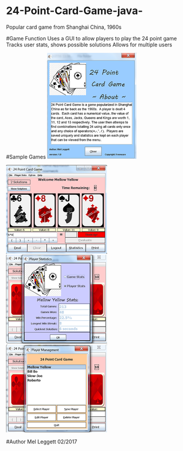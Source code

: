 # 24-Point-Card-Game-java-
Popular card game from Shanghai China, 1960s

#Game Function
Uses a GUI to allow players to play the 24 point game
Tracks user stats, shows possible solutions
Allows for multiple users

#Sample Games
<img src="images/about.PNG" alt="About the Game"/>

<img src="images/1.PNG" alt="In Game Play"/>

<img src="images/2.PNG" alt="Player Statistics"/>

<img src="images/3.PNG" alt="Multiple User Support"/>

#Author
Mel Leggett 02/2017

